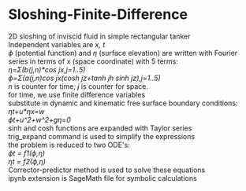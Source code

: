 # Sloshing-Finite-Difference

2D sloshing of inviscid fluid in simple rectangular tanker <br />
Independent variables are _x, t_ <br />
_ϕ_ (potential function) and _η_ (surface elevation) are written with Fourier series in terms of x (space coordinate) with 5 terms: <br />
_η=Σ(b(j,n)*cos jx,j=1..5)_ <br />
_ϕ=Σ(a(j,n)*cos jx*(cosh jz+tanh jh sinh jz),j=1..5)_ <br />
_n_ is counter for time, _j_ is counter for space.  <br />
for time, we use finite difference variables <br />
substitute in dynamic and kinematic free surface boundary conditions: <br />
_ηt+u*ηx=w_ <br />
_ϕt+u^2+w^2+gη=0_ <br />
sinh and cosh functions are expanded with Taylor series <br />
trig_expand command is used to simplify the expressions <br />
the problem is reduced to two ODE's:  <br />
_ϕt = f1(ϕ,η)_  <br />
_ηt = f2(ϕ,η)_ <br />
Corrector-predictor method is used to solve these equations <br />
ipynb extension is SageMath file for symbolic calculations <br />
